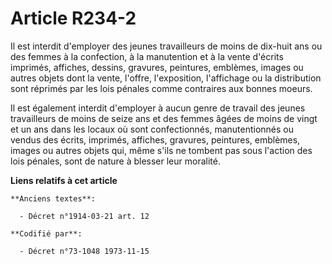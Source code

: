 # Article R234-2

Il est interdit d'employer des jeunes travailleurs de moins de dix-huit ans ou des femmes à la confection, à la manutention
et à la vente d'écrits imprimés, affiches, dessins, gravures, peintures, emblèmes, images ou autres objets dont la vente,
l'offre, l'exposition, l'affichage ou la distribution sont réprimés par les lois pénales comme contraires aux bonnes moeurs.

Il est également interdit d'employer à aucun genre de travail des jeunes travailleurs de moins de seize ans et des femmes
âgées de moins de vingt et un ans dans les locaux où sont confectionnés, manutentionnés ou vendus des écrits, imprimés,
affiches, gravures, peintures, emblèmes, images ou autres objets qui, même s'ils ne tombent pas sous l'action des lois
pénales, sont de nature à blesser leur moralité.

**Liens relatifs à cet article**

	**Anciens textes**:

	  - Décret n°1914-03-21 art. 12

	**Codifié par**:

	  - Décret n°73-1048 1973-11-15
